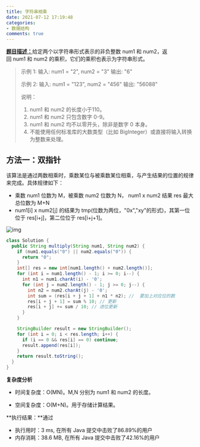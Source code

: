 ```yaml
---
title: 字符串相乘
date: 2021-07-12 17:19:48
categories:
- 数据结构
comments: true
---
```


[**题目描述：**](https://leetcode-cn.com/problems/multiply-strings/)给定两个以字符串形式表示的非负整数 num1 和 num2，返回 num1 和 num2 的乘积，它们的乘积也表示为字符串形式。

<!-- more -->

> 示例 1:
> 输入: num1 = "2", num2 = "3"
> 输出: "6"
>
> 示例 2:
> 输入: num1 = "123", num2 = "456"
> 输出: "56088"
>
> 说明：
>
> 1. num1 和 num2 的长度小于110。
> 2. num1 和 num2 只包含数字 0-9。
> 3. num1 和 num2 均不以零开头，除非是数字 0 本身。
> 4. 不能使用任何标准库的大数类型（比如 BigInteger）或直接将输入转换为整数来处理。



## 方法一：双指针

该算法是通过两数相乘时，乘数某位与被乘数某位相乘，与产生结果的位置的规律来完成。具体规律如下：

- 乘数 num1 位数为 M，被乘数 num2 位数为 N， num1 x num2 结果 res 最大总位数为 M+N
- num1[i] x num2[j] 的结果为 tmp(位数为两位，"0x","xy"的形式)，其第一位位于 res[i+j]，第二位位于 res[i+j+1]。

![img](https://pic.leetcode-cn.com/171cad48cd0c14f565f2a0e5aa5ccb130e4562906ee10a84289f12e4460fe164-image.png)

```java
class Solution {
  public String multiply(String num1, String num2) {
    if (num1.equals("0") || num2.equals("0")) {
      return "0";
    }
    int[] res = new int[num1.length() + num2.length()];
    for (int i = num1.length() - 1; i >= 0; i--) {
      int n1 = num1.charAt(i) - '0';
      for (int j = num2.length() - 1; j >= 0; j--) {
        int n2 = num2.charAt(j) - '0';
        int sum = (res[i + j + 1] + n1 * n2); //  要加上对应位的数
        res[i + j + 1] = sum % 10; // 更新
        res[i + j] += sum / 10; // 进位更新
      }
    }

    StringBuilder result = new StringBuilder();
    for (int i = 0; i < res.length; i++) {
      if (i == 0 && res[i] == 0) continue;
      result.append(res[i]);
    }
    return result.toString();
  }
}
```

**复杂度分析**

- 时间复杂度：O(MN)。M,N 分别为 num1 和 num2 的长度。
  
- 空间复杂度：O(M+N)。用于存储计算结果。

**执行结果：**通过

- 执行用时：3 ms, 在所有 Java 提交中击败了86.89%的用户
- 内存消耗：38.6 MB, 在所有 Java 提交中击败了42.16%的用户